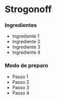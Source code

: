 # Strogonoff

### Ingredientes

- Ingrediente 1
- Ingrediente 2
- Ingrediente 3
- Ingrediente 4

### Modo de preparo

- Passo 1
- Passo 2
- Passo 3
- Passo 4
